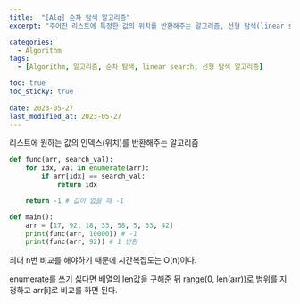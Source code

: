 ```yaml
---
title:  "[Alg] 순차 탐색 알고리즘"
excerpt: "주어진 리스트에 특정한 값의 위치를 반환해주는 알고리즘, 선형 탐색(linear search) 알고리즘을 구현해보자"

categories:
  - Algorithm
tags:
  - [Algorithm, 알고리즘, 순차 탐색, linear search, 선형 탐색 알고리즘]

toc: true
toc_sticky: true
 
date: 2023-05-27
last_modified_at: 2023-05-27
---
```


리스트에 원하는 값의 인덱스(위치)를 반환해주는 알고리즘

```python
def func(arr, search_val):
    for idx, val in enumerate(arr):
        if arr[idx] == search_val:
            return idx

    return -1 # 값이 없을 때 -1

def main():
    arr = [17, 92, 18, 33, 58, 5, 33, 42]
    print(func(arr, 10000)) # -1
    print(func(arr, 92)) # 1 반환
```

최대 n번 비교를 해야하기 때문에 시간복잡도는 O(n)이다.

enumerate를 쓰기 싫다면 배열의 len값을 구해준 뒤 range(0, len(arr))로 범위를 지정하고 arr[i]로 비교를 하면 된다.